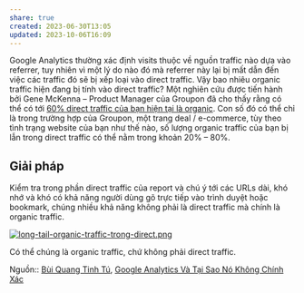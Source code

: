 ```yaml
---
share: true
created: 2023-06-30T13:05
updated: 2023-10-06T16:09
---
```

Google Analytics thường xác định visits thuộc về nguồn traffic nào dựa vào referrer, tuy nhiên vì một lý do nào đó mà referrer này lại bị mất dẫn đến việc các traffic đó sẽ bị xếp loại vào direct traffic. Vậy bao nhiêu organic traffic hiện đang bị tính vào direct traffic? Một nghiên cứu được tiến hành bởi Gene McKenna – Product Manager của Groupon đã cho thấy rằng có thể có tới [60% direct traffic của bạn hiện tại là organic](http://searchengineland.com/60-direct-traffic-actually-seo-195415). Con số đó có thể chỉ là trong trường hợp của Groupon, một trang deal / e-commerce, tùy theo tình trạng website của bạn như thế nào, số lượng organic traffic của bạn bị lẫn trong direct traffic có thể nằm trong khoản 20% – 80%.

## Giải pháp

Kiểm tra trong phần direct traffic của report và chú ý tới các URLs dài, khó nhớ và khó có khả năng người dùng gõ trực tiếp vào trình duyệt hoặc bookmark, chúng nhiều khả năng không phải là direct traffic mà chính là organic traffic.

[![long-tail-organic-traffic-trong-direct.png](https://conversion.vn/wp-content/uploads/long-tail-organic-traffic-trong-direct.png)](https://conversion.vn/wp-content/uploads/long-tail-organic-traffic-trong-direct.png)

Có thể chúng là organic traffic, chứ không phải direct traffic.

Nguồn:: [Bùi Quang Tinh Tú](../../../%CE%9E%20Ngu%E1%BB%93n/Qu%E1%BA%A3n%20l%C3%BD%20d%E1%BB%B1%20%C3%A1n,%20ph%C3%A1t%20tri%E1%BB%83n%20s%E1%BA%A3n%20ph%E1%BA%A9m,%20x%C3%A2y%20d%E1%BB%B1ng%20t%E1%BB%95%20ch%E1%BB%A9c/B%C3%B9i%20Quang%20Tinh%20T%C3%BA.md), [Google Analytics Và Tại Sao Nó Không Chính Xác](https://conversion.vn/google-analytics-khong-chinh-xac/#Organic_Search)
